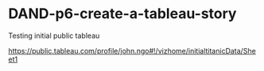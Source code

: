 # DAND-p6-create-a-tableau-story

Testing initial public tableau

https://public.tableau.com/profile/john.ngo#!/vizhome/initialtitanicData/Sheet1

